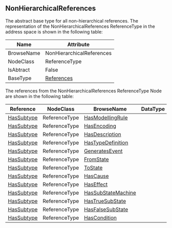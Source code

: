 <!-- objecttype -->
## NonHierarchicalReferences
The abstract base type for all non-hierarchical references.
The representation of the NonHierarchicalReferences ReferenceType in the address space is shown in the following table:  

|Name|Attribute|
|---|---|
|BrowseName|NonHierarchicalReferences|
|NodeClass|ReferenceType|
|IsAbtract|False|
|BaseType|[References](../../../Part3/ReferenceTypes/References/readme.md)|

The references from the NonHierarchicalReferences ReferenceType Node are shown in the following table:  

|Reference|NodeClass|BrowseName|DataType|TypeDefinition|ModellingRule|
|---|---|---|---|---|---|
|[HasSubtype](../../../Part3/ReferenceTypes/HasSubtype/readme.md)|ReferenceType|[HasModellingRule](#HasModellingRule)||||
|[HasSubtype](../../../Part3/ReferenceTypes/HasSubtype/readme.md)|ReferenceType|[HasEncoding](#HasEncoding)||||
|[HasSubtype](../../../Part3/ReferenceTypes/HasSubtype/readme.md)|ReferenceType|[HasDescription](#HasDescription)||||
|[HasSubtype](../../../Part3/ReferenceTypes/HasSubtype/readme.md)|ReferenceType|[HasTypeDefinition](#HasTypeDefinition)||||
|[HasSubtype](../../../Part3/ReferenceTypes/HasSubtype/readme.md)|ReferenceType|[GeneratesEvent](#GeneratesEvent)||||
|[HasSubtype](../../../Part3/ReferenceTypes/HasSubtype/readme.md)|ReferenceType|[FromState](#FromState)||||
|[HasSubtype](../../../Part3/ReferenceTypes/HasSubtype/readme.md)|ReferenceType|[ToState](#ToState)||||
|[HasSubtype](../../../Part3/ReferenceTypes/HasSubtype/readme.md)|ReferenceType|[HasCause](#HasCause)||||
|[HasSubtype](../../../Part3/ReferenceTypes/HasSubtype/readme.md)|ReferenceType|[HasEffect](#HasEffect)||||
|[HasSubtype](../../../Part3/ReferenceTypes/HasSubtype/readme.md)|ReferenceType|[HasSubStateMachine](#HasSubStateMachine)||||
|[HasSubtype](../../../Part3/ReferenceTypes/HasSubtype/readme.md)|ReferenceType|[HasTrueSubState](#HasTrueSubState)||||
|[HasSubtype](../../../Part3/ReferenceTypes/HasSubtype/readme.md)|ReferenceType|[HasFalseSubState](#HasFalseSubState)||||
|[HasSubtype](../../../Part3/ReferenceTypes/HasSubtype/readme.md)|ReferenceType|[HasCondition](#HasCondition)||||


